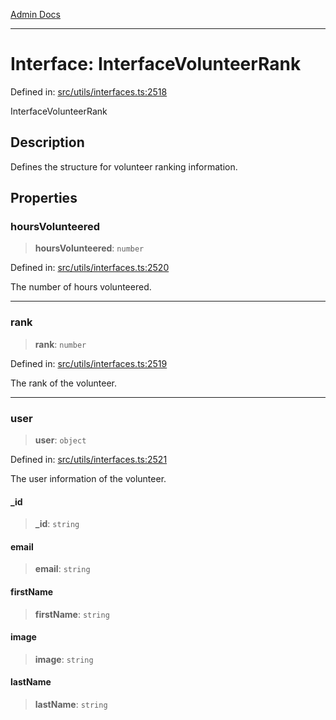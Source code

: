[Admin Docs](/)

***

# Interface: InterfaceVolunteerRank

Defined in: [src/utils/interfaces.ts:2518](https://github.com/PalisadoesFoundation/talawa-admin/blob/main/src/utils/interfaces.ts#L2518)

InterfaceVolunteerRank

## Description

Defines the structure for volunteer ranking information.

## Properties

### hoursVolunteered

> **hoursVolunteered**: `number`

Defined in: [src/utils/interfaces.ts:2520](https://github.com/PalisadoesFoundation/talawa-admin/blob/main/src/utils/interfaces.ts#L2520)

The number of hours volunteered.

***

### rank

> **rank**: `number`

Defined in: [src/utils/interfaces.ts:2519](https://github.com/PalisadoesFoundation/talawa-admin/blob/main/src/utils/interfaces.ts#L2519)

The rank of the volunteer.

***

### user

> **user**: `object`

Defined in: [src/utils/interfaces.ts:2521](https://github.com/PalisadoesFoundation/talawa-admin/blob/main/src/utils/interfaces.ts#L2521)

The user information of the volunteer.

#### \_id

> **\_id**: `string`

#### email

> **email**: `string`

#### firstName

> **firstName**: `string`

#### image

> **image**: `string`

#### lastName

> **lastName**: `string`

